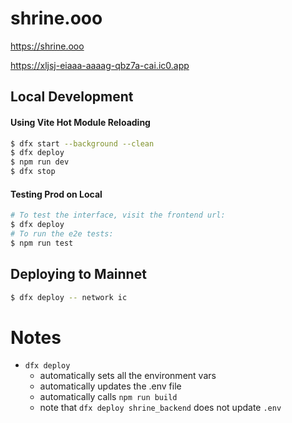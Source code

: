 # shrine.ooo

<https://shrine.ooo>

<https://xljsj-eiaaa-aaaag-qbz7a-cai.ic0.app>


## Local Development
#### Using Vite Hot Module Reloading
```bash
$ dfx start --background --clean
$ dfx deploy
$ npm run dev
$ dfx stop
```

#### Testing Prod on Local
```bash
# To test the interface, visit the frontend url:
$ dfx deploy
# To run the e2e tests:
$ npm run test
```



## Deploying to Mainnet
```bash
$ dfx deploy -- network ic
```

# Notes
- `dfx deploy`
  - automatically sets all the environment vars
  - automatically updates the .env file
  - automatically calls `npm run build`
  - note that `dfx deploy shrine_backend` does not update `.env`

